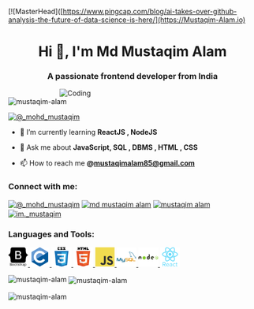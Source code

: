 [![MasterHead]([https://www.pingcap.com/blog/ai-takes-over-github-analysis-the-future-of-data-science-is-here/](https://Mustaqim-Alam.io)
<h1 align="center">Hi 👋, I'm Md Mustaqim Alam</h1>
<h3 align="center">A passionate frontend developer from India</h3>
<img align="right" alt="Coding" width="400" src="https://creativemarket.com/Anutik45/577175-programming-coding-vector">

<p align="left"> <img src="https://komarev.com/ghpvc/?username=mustaqim-alam&label=Profile%20views&color=0e75b6&style=flat" alt="mustaqim-alam" /> </p>

<p align="left"> <a href="https://twitter.com/@_mohd_mustaqim" target="blank"><img src="https://img.shields.io/twitter/follow/@_mohd_mustaqim?logo=twitter&style=for-the-badge" alt="@_mohd_mustaqim" /></a> </p>

- 🌱 I’m currently learning **ReactJS , NodeJS**

- 💬 Ask me about **JavaScript, SQL , DBMS , HTML , CSS**

- 📫 How to reach me **@mustaqimalam85@gmail.com**

<h3 align="left">Connect with me:</h3>
<p align="left">
<a href="https://twitter.com/@_mohd_mustaqim" target="blank"><img align="center" src="https://raw.githubusercontent.com/rahuldkjain/github-profile-readme-generator/master/src/images/icons/Social/twitter.svg" alt="@_mohd_mustaqim" height="30" width="40" /></a>
<a href="https://linkedin.com/in/md mustaqim alam" target="blank"><img align="center" src="https://raw.githubusercontent.com/rahuldkjain/github-profile-readme-generator/master/src/images/icons/Social/linked-in-alt.svg" alt="md mustaqim alam" height="30" width="40" /></a>
<a href="https://fb.com/mustaqim alam" target="blank"><img align="center" src="https://raw.githubusercontent.com/rahuldkjain/github-profile-readme-generator/master/src/images/icons/Social/facebook.svg" alt="mustaqim alam" height="30" width="40" /></a>
<a href="https://instagram.com/im._mustaqim" target="blank"><img align="center" src="https://raw.githubusercontent.com/rahuldkjain/github-profile-readme-generator/master/src/images/icons/Social/instagram.svg" alt="im._mustaqim" height="30" width="40" /></a>
</p>

<h3 align="left">Languages and Tools:</h3>
<p align="left"> <a href="https://getbootstrap.com" target="_blank" rel="noreferrer"> <img src="https://raw.githubusercontent.com/devicons/devicon/master/icons/bootstrap/bootstrap-plain-wordmark.svg" alt="bootstrap" width="40" height="40"/> </a> <a href="https://www.cprogramming.com/" target="_blank" rel="noreferrer"> <img src="https://raw.githubusercontent.com/devicons/devicon/master/icons/c/c-original.svg" alt="c" width="40" height="40"/> </a> <a href="https://www.w3schools.com/css/" target="_blank" rel="noreferrer"> <img src="https://raw.githubusercontent.com/devicons/devicon/master/icons/css3/css3-original-wordmark.svg" alt="css3" width="40" height="40"/> </a> <a href="https://www.w3.org/html/" target="_blank" rel="noreferrer"> <img src="https://raw.githubusercontent.com/devicons/devicon/master/icons/html5/html5-original-wordmark.svg" alt="html5" width="40" height="40"/> </a> <a href="https://developer.mozilla.org/en-US/docs/Web/JavaScript" target="_blank" rel="noreferrer"> <img src="https://raw.githubusercontent.com/devicons/devicon/master/icons/javascript/javascript-original.svg" alt="javascript" width="40" height="40"/> </a> <a href="https://www.mysql.com/" target="_blank" rel="noreferrer"> <img src="https://raw.githubusercontent.com/devicons/devicon/master/icons/mysql/mysql-original-wordmark.svg" alt="mysql" width="40" height="40"/> </a> <a href="https://nodejs.org" target="_blank" rel="noreferrer"> <img src="https://raw.githubusercontent.com/devicons/devicon/master/icons/nodejs/nodejs-original-wordmark.svg" alt="nodejs" width="40" height="40"/> </a> <a href="https://reactjs.org/" target="_blank" rel="noreferrer"> <img src="https://raw.githubusercontent.com/devicons/devicon/master/icons/react/react-original-wordmark.svg" alt="react" width="40" height="40"/> </a> </p>

<p><img align="left" src="https://github-readme-stats.vercel.app/api/top-langs?username=mustaqim-alam&show_icons=true&locale=en&layout=compact" alt="mustaqim-alam" /></p>

<p>&nbsp;<img align="center" src="https://github-readme-stats.vercel.app/api?username=mustaqim-alam&show_icons=true&locale=en" alt="mustaqim-alam" /></p>

<p><img align="center" src="https://github-readme-streak-stats.herokuapp.com/?user=mustaqim-alam&" alt="mustaqim-alam" /></p>
